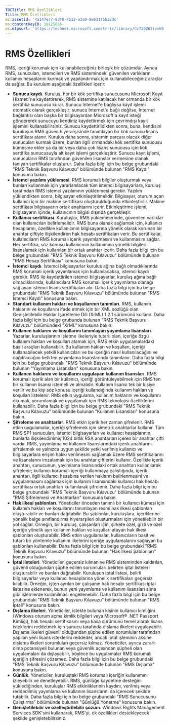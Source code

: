 ```yaml
---
TOCTitle: RMS Özellikleri
Title: RMS Özellikleri
ms:assetid: '4a147e77-8df0-4b12-a3a0-8eb31f5b22dc'
ms:contentKeyID: 18125086
ms:mtpsurl: 'https://technet.microsoft.com/tr-tr/library/Cc720265(v=WS.10)'
---
```


RMS Özellikleri
===============

RMS, içeriği korumak için kullanabileceğiniz birleşik bir çözümdür. Ayrıca RMS, sunucuları, istemcileri ve RMS sistemindeki güvenilen varlıkların kullanıcı hesaplarını kurmak ve yapılandırmak için kullanabileceğiniz araçlar da sağlar. Bu kurulum aşağıdaki özellikleri içerir:

-   **Sunucu kaydı**. Kuruluş, her bir kök sertifika sunucusunu Microsoft Kayıt Hizmeti'ne kaydettirerek, RMS sistemine katılacak her ormanda bir kök sertifika sunucusu kurar. Sunucu Internet'e bağlıysa kayıt işlemi otomatik olarak gerçekleşir; sunucu Internet'e bağlı değilse, Internet bağlantısı olan başka bir bilgisayardan Microsoft'a kayıt isteği göndererek sunucuyu kendiniz kaydettirmek için çevrimdışı kayıt işlemini kullanabilirsiniz. Sunucu kaydettirildikten sonra, buna, kendisini kuruluşun RMS güven hiyerarşisinde tanımlayan bir kök sunucu lisans sertifikası atanır. Kuruluş daha sonra, sistemin parçası olacak diğer sunucuları kurmak üzere, bunları ilgili ormandaki kök sertifika sunucusu kümesine ekler ya da bir veya daha çok lisans sunucusu için kök sertifika sunucusuyla alt kayıt işlemi gerçekleştirir. Sunucu kayıt işlemi, sunucuların RMS tarafından güvenilen lisanslar vermesine olanak tanıyan sertifikalar oluşturur. Daha fazla bilgi için bu belge grubundaki "RMS Teknik Başvuru Kılavuzu" bölümünde bulunan "RMS Kaydı" konusuna bakın.
-   **İstemci yazılımı yüklemesi**. RMS korumalı bilgiler oluşturmak veya bunları kullanmak için yararlanılacak tüm istemci bilgisayarlara, kuruluş tarafından RMS istemci yazılımının yüklenmesi gerekir. Yazılım yüklendikten sonra, bilgisayar etkinleştirilmelidir. Bilgisayar, oturum açan kullanıcı için bir makine sertifikası oluşturulduğunda etkinleştirilir. Makine sertifikası bilgisayarın ortak anahtarını içerir. Etkinleştirme işlemi, bilgisayarın içinde, kullanıcının bilgisi dışında gerçekleşir.
-   **Kullanıcı sertifikası**. Kuruluşlar, RMS yüklemelerinde, güvenilen varlıklar olan kullanıcıları belirlemelidir. RMS buna olanak sağlamak için, kullanıcı hesaplarını, özellikle kullanıcının bilgisayarına yönelik olarak korunan bir anahtar çiftiyle ilişkilendiren hak hesabı sertifikaları verir. Bu sertifikalar, kullanıcıların RMS korumalı içerik yayımlamasını ve kullanmasını sağlar. Her sertifika, söz konusu kullanıcının kullanımına yönelik bilgileri lisanslamak için kullanılan bir ortak anahtar içerir. Daha fazla bilgi için bu belge grubundaki "RMS Teknik Başvuru Kılavuzu" bölümünde bulunan "RMS Hesap Sertifikası" konusuna bakın.
-   **İstemci kaydı**. İstemci bilgisayarlar kuruluş ağına bağlı olmadıklarında RMS korumalı içerik yayımlamak için kullanılacaksa, istemci kaydı gerekir. RMS ile kaydettirilen istemci bilgisayarlar, kuruluş ağına bağlı olmadıklarında, kullanıcılara RMS korumalı içerik yayımlama olanağı sağlayan istemci lisans sertifikaları alır. Daha fazla bilgi için bu belge grubundaki "RMS Teknik Başvuru Kılavuzu" bölümünde bulunan "RMS İstemci Kaydı" konusuna bakın.
-   **Standart kullanım hakları ve koşullarının tanımları**. RMS, kullanım haklarını ve koşullarını ifade etmek için bir XML sözlüğü olan Genişletilebilir Haklar İşaretleme Dili (XrML) 1.2.1 sürümünü kullanır. Daha fazla bilgi için bu belge grubunda bulunan "RMS Teknik Başvuru Kılavuzu" bölümündeki "XrML" konusuna bakın.
-   **Kullanım haklarını ve koşullarını tanımlayan yayımlama lisansları**. Yazarlar, kuruluşlarının işletme ilkeleriyle tutarlı olan, içeriğe özgü kullanım hakları ve koşulları atamak için, RMS etkin uygulamalardaki basit araçları kullanabilir. Bu kullanım hakları ve koşulları, içeriği kullanabilecek yetkili kullanıcıları ve bu içeriğin nasıl kullanılacağını ve dağıtılacağını belirten yayımlama lisanslarında tanımlanır. Daha fazla bilgi için bu belge grubundaki "RMS Teknik Başvuru Kılavuzu" bölümünde bulunan "Yayımlama Lisansları" konusuna bakın.
-   **Kullanım haklarını ve koşullarını uygulayan kullanım lisansları**. RMS korumalı içerik alan bir kullanıcı, içeriği görüntüleyebilmek için RMS'ten bir kullanım lisansı istemeli ve almalıdır. Kullanım lisansı tek bir kişiye verilir ve bu kişi söz konusu içeriği kullandığında kullanım hakları ve koşulları listelenir. RMS etkin uygulama, kullanım haklarını ve koşullarını okumak, yorumlamak ve uygulamak için RMS teknolojisi özelliklerini kullanabilir. Daha fazla bilgi için bu belge grubundaki "RMS Teknik Başvuru Kılavuzu" bölümünde bulunan "Kullanım Lisansları" konusuna bakın.
-   **Şifreleme ve anahtarlar**. RMS etkin içerik her zaman şifrelenir. RMS etkin uygulamalar, içeriği şifrelemek için simetrik anahtarlar kullanır. Tüm RMS SP1 sunucuları, istemci bilgisayarları ve kullanıcı hesaplarının, bunlarla ilişkilendirilmiş 1024 bitlik RSA anahtarları içeren bir anahtar çifti vardır. RMS, yayımlama ve kullanım lisanslarındaki içerik anahtarını şifrelemek ve yalnızca uygun şekilde yetki verilmiş kullanıcı ve bilgisayarlara erişim hakkı verilmesini sağlamak üzere RMS sertifikalarını ve lisanslarını imzalamak için bu anahtar çiftlerini kullanır. Özellikle içerik anahtarı, sunucunun, yayımlama lisansındaki ortak anahtarı kullanılarak şifrelenir; kullanıcı korumalı içeriği kullanmaya çalıştığında, içerik anahtarı, ilgili kullanıcı hesabına verilen hakların belirlenmesini ve uygulanmasını sağlamak için kullanım lisansındaki kullanıcı hak hesabı sertifikası ortak anahtarı kullanılarak şifrelenir. Daha fazla bilgi için bu belge grubundaki "RMS Teknik Başvuru Kılavuzu" bölümünde bulunan "RMS Şifrelemesi ve Anahtarları" konusuna bakın.
-   **Hak ilkesi şablonları**. Yöneticiler önceden tanımlı bir kullanıcı kümesi için kullanım hakları ve koşullarını tanımlayan resmi hak ilkesi şablonları oluşturabilir ve bunları dağıtabilir. Bu şablonlar, kuruluşlara, içeriklerine yönelik belge sınıflandırma hiyerarşileri oluşturmaları için yönetilebilir bir yol sağlar. Örneğin, bir kuruluş, çalışanları için, şirkete özel, gizli ve özel içeriğe yönelik ayrı kullanım hakları ve koşulları atayan hak ilkesi şablonları oluşturabilir. RMS etkin uygulamalar, kullanıcıların basit ve tutarlı bir yöntemle kullanım ilkelerini içeriğe uygulamalarını sağlayan bu şablonları kullanabilir. Daha fazla bilgi için bu belge grubundaki "RMS Teknik Başvuru Kılavuzu" bölümünde bulunan "Hak İlkesi Şablonları" konusuna bakın.
-   **İptal listeleri**. Yöneticiler, geçersiz kılınan ve RMS sisteminden kaldırılan, güvenli olduğundan şüphe edilen sorumluları belirten iptal listeleri oluşturabilir ve bunları dağıtabilir. Kuruluşun iptal listesi, belirli bilgisayarlar veya kullanıcı hesaplarına yönelik sertifikaları geçersiz kılabilir. Örneğin, işten ayrılan bir çalışanın hak hesabı sertifikası iptal listesine eklenerek, bunun yeni yayımlama ve kullanım lisansları alma gibi işlemlerde kullanılması engellenebilir. Daha fazla bilgi için bu belge grubundaki "RMS Teknik Başvuru Kılavuzu" bölümünde bulunan "RMS İptali" konusuna bakın.
-   **Dışlama ilkeleri**. Yöneticiler, istekte bulunan kişinin kullanıcı kimliğini (Windows oturum açma kimlik bilgileri veya Microsoft® .NET Passport Kimliği), hak hesabı sertifikasını veya kasa sürümünü temel alarak lisans isteklerini reddetmek için sunucu tarafında dışlama ilkeleri uygulayabilir. Dışlama ilkeleri güvenli olduğundan şüphe edilen sorumlular tarafından yapılan yeni lisans isteklerini reddeder, ancak iptal işleminin aksine dışlama ilkeleri sorumluları geçersiz kılmaz. Yöneticiler, ayrıca zararlı olma potansiyeli bulunan veya güvenlik açısından şüpheli olan uygulamaları da dışlayabilir, böylece bu uygulamalar RMS korumalı içeriğin şifresini çözemez. Daha fazla bilgi için bu belge grubundaki "RMS Teknik Başvuru Kılavuzu" bölümünde bulunan "RMS Dışlama" konusuna bakın.
-   **Günlük**. Yöneticiler, kuruluştaki RMS korumalı içeriğin kullanımını izleyebilir ve denetleyebilir. RMS, günlüğe kaydetme desteğini yüklediğinden, kuruluşlar RMS etkinliklerinin kaydını, verilmiş veya reddedilmiş yayımlama ve kullanım lisanslarını da içerecek şekilde tutabilir. Daha fazla bilgi için bu belge grubundaki "RMS Sunucusunu Çalıştırma" bölümünde bulunan "Günlüğü Yönetme" konusuna bakın.
-   **Genişletilebilir ve özelleştirilebilir çözüm**. Windows Rights Management Services SDK'sini kullanarak, RMS'yi, ek özellikleri destekleyecek şekilde genişletebilirsiniz.
